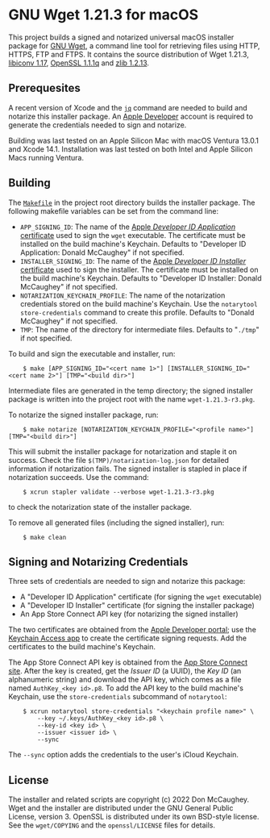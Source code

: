 # GNU Wget 1.21.3 for macOS

This project builds a signed and notarized universal macOS installer package
for [GNU Wget][1], a command line tool for retrieving files using HTTP, HTTPS,
FTP and FTPS.  It contains the source distribution of Wget 1.21.3, 
[libiconv 1.17][2], [OpenSSL 1.1.1q][3] and [zlib 1.2.13][4].

[1]: https://www.gnu.org/software/wget/
[2]: https://www.gnu.org/software/libiconv/
[3]: https://www.openssl.org
[4]: https://www.zlib.net

## Prerequesites

A recent version of Xcode and the [`jq`][5] command are needed to build and
notarize this installer package.  An [Apple Developer][6] account is required
to generate the credentials needed to sign and notarize.

Building was last tested on an Apple Silicon Mac with macOS Ventura 13.0.1 and
Xcode 14.1.  Installation was last tested on both Intel and Apple Silicon Macs
running Ventura.

[5]: https://stedolan.github.io/jq/
[6]: https://developer.apple.com

## Building

The [`Makefile`][7] in the project root directory builds the installer package.
The following makefile variables can be set from the command line:

- `APP_SIGNING_ID`: The name of the 
    [Apple _Developer ID Application_ certificate][8] used to sign the 
    `wget` executable.  The certificate must be installed on the build 
    machine's Keychain.  Defaults to "Developer ID Application: Donald 
    McCaughey" if not specified.
- `INSTALLER_SIGNING_ID`: The name of the 
    [Apple _Developer ID Installer_ certificate][8] used to sign the 
    installer.  The certificate must be installed on the build machine's
    Keychain.  Defaults to "Developer ID Installer: Donald McCaughey" if 
    not specified.
- `NOTARIZATION_KEYCHAIN_PROFILE`: The name of the notarization credentials
    stored on the build machine's Keychain.  Use the `notarytool 
    store-credentials` command to create this profile.  Defaults to "Donald 
    McCaughey" if not specified.
- `TMP`: The name of the directory for intermediate files.  Defaults to 
    "`./tmp`" if not specified.

[7]: https://github.com/donmccaughey/wget_pkg/blob/main/Makefile
[8]: https://developer.apple.com/account/resources/certificates/list

To build and sign the executable and installer, run:

        $ make [APP_SIGNING_ID="<cert name 1>"] [INSTALLER_SIGNING_ID="<cert name 2>"] [TMP="<build dir>"]

Intermediate files are generated in the temp directory; the signed installer 
package is written into the project root with the name `wget-1.21.3-r3.pkg`.  

To notarize the signed installer package, run:

        $ make notarize [NOTARIZATION_KEYCHAIN_PROFILE="<profile name>"] [TMP="<build dir>"]

This will submit the installer package for notarization and staple it on 
success.  Check the file `$(TMP)/notarization-log.json` for detailed 
information if notarization fails.  The signed installer is stapled in place
if notarization succeeds.  Use the command:

        $ xcrun stapler validate --verbose wget-1.21.3-r3.pkg

to check the notarization state of the installer package.

To remove all generated files (including the signed installer), run:

        $ make clean

## Signing and Notarizing Credentials

Three sets of credentials are needed to sign and notarize this package:
- A "Developer ID Application" certificate (for signing the `wget` executable)
- A "Developer ID Installer" certificate (for signing the installer package)
- An App Store Connect API key (for notarizing the signed installer)

The two certificates are obtained from the [Apple Developer portal][9]; use the 
[Keychain Access app][10] to create the certificate signing requests.  Add the 
certificates to the build machine's Keychain.

The App Store Connect API key is obtained from the [App Store Connect site][11].
After the key is created, get the _Issuer ID_ (a UUID), the _Key ID_
(an alphanumeric string) and download the API key, which comes as a file named
`AuthKey_<key id>.p8`.  To add the API key to the build machine's Keychain, 
use the `store-credentials` subcommand of `notarytool`:

        $ xcrun notarytool store-credentials "<keychain profile name>" \
            --key ~/.keys/AuthKey_<key id>.p8 \
            --key-id <key id> \
            --issuer <issuer id> \
            --sync

The `--sync` option adds the credentials to the user's iCloud Keychain.

[9]: https://developer.apple.com/account/resources/certificates/add
[10]: https://help.apple.com/developer-account/#/devbfa00fef7
[11]: https://appstoreconnect.apple.com/access/api

## License

The installer and related scripts are copyright (c) 2022 Don McCaughey.  Wget
and the installer are distributed under the GNU General Public License, version
3.  OpenSSL is distributed under its own BSD-style license.  See the
`wget/COPYING` and the `openssl/LICENSE` files for details. 

